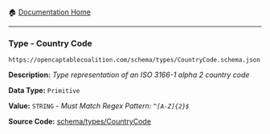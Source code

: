 :house: [Documentation Home](/README.md)

---

### Type - Country Code

`https://opencaptablecoalition.com/schema/types/CountryCode.schema.json`

**Description:** _Type representation of an ISO 3166-1 alpha 2 country code_

**Data Type:** `Primitive`

**Value:** `STRING` - _Must Match Regex Pattern: `^[A-Z]{2}$`_

**Source Code:** [schema/types/CountryCode](/schema/types/CountryCode.schema.json)
